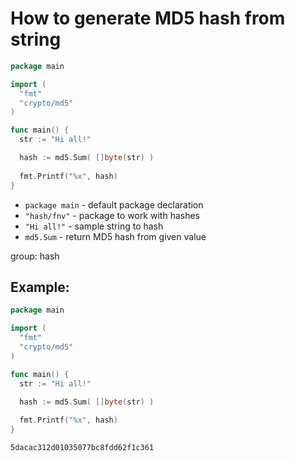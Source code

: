 # How to generate MD5 hash from string

```go
package main

import (
  "fmt"
  "crypto/md5"
)

func main() {
  str := "Hi all!"

  hash := md5.Sum( []byte(str) )
  
  fmt.Printf("%x", hash)
}
```

- `package main` - default package declaration
- `"hash/fnv"` - package to work with hashes
- `"Hi all!"` - sample string to hash
- `md5.Sum` - return MD5 hash from given value

group: hash

## Example: 
```go
package main

import (
  "fmt"
  "crypto/md5"
)

func main() {
  str := "Hi all!"

  hash := md5.Sum( []byte(str) )
  
  fmt.Printf("%x", hash)
}
```
```
5dacac312d01035077bc8fdd62f1c361
```

